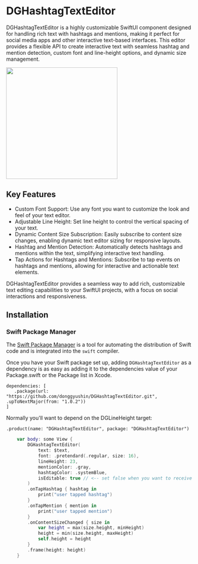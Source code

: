 # DGHashtagTextEditor
DGHashtagTextEditor is a highly customizable SwiftUI component designed for handling rich text with hashtags and mentions, making it perfect for social media apps and other interactive text-based interfaces. This editor provides a flexible API to create interactive text with seamless hashtag and mention detection, custom font and line-height options, and dynamic size management.


<img src="https://github.com/user-attachments/assets/2b15c584-9b4a-43ca-bb11-f393ee3e67bd" width=300 />


## Key Features
- Custom Font Support: Use any font you want to customize the look and feel of your text editor.
- Adjustable Line Height: Set line height to control the vertical spacing of your text.
- Dynamic Content Size Subscription: Easily subscribe to content size changes, enabling dynamic text editor sizing for responsive layouts.
- Hashtag and Mention Detection: Automatically detects hashtags and mentions within the text, simplifying interactive text handling.
- Tap Actions for Hashtags and Mentions: Subscribe to tap events on hashtags and mentions, allowing for interactive and actionable text elements.


DGHashtagTextEditor provides a seamless way to add rich, customizable text editing capabilities to your SwiftUI projects, with a focus on social interactions and responsiveness.


## Installation

### Swift Package Manager

The [Swift Package Manager](https://www.swift.org/documentation/package-manager/) is a tool for automating the distribution of Swift code and is integrated into the `swift` compiler.

Once you have your Swift package set up, adding `DGHashtagTextEditor` as a dependency is as easy as adding it to the dependencies value of your Package.swift or the Package list in Xcode.

```
dependencies: [
   .package(url: "https://github.com/donggyushin/DGHashtagTextEditor.git", .upToNextMajor(from: "1.0.2"))
]
```

Normally you'll want to depend on the DGLineHeight target:

```
.product(name: "DGHashtagTextEditor", package: "DGHashtagTextEditor")
```

```swift
    var body: some View {
        DGHashtagTextEditor(
            text: $text,
            font: .pretendard(.regular, size: 16),
            lineHeight: 23,
            mentionColor: .gray,
            hashtagColor: .systemBlue,
            isEditable: true // <-- set false when you want to receive on tap action
        )
        .onTapHashtag { hashtag in
            print("user tapped hashtag")
        }
        .onTapMention { mention in
            print("user tapped mention")
        }
        .onContentSizeChanged { size in
            var height = max(size.height, minHeight)
            height = min(size.height, maxHeight)
            self.height = height
        }
        .frame(height: height)
    }
```
